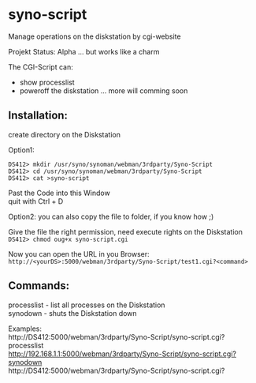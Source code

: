 syno-script
===========

Manage operations on the diskstation by cgi-website 

Projekt Status: Alpha ... but works like a charm

The CGI-Script can:
- show processlist 
- poweroff the diskstation
... more will comming soon

Installation:
------------
create directory on the Diskstation

Option1:

`DS412> mkdir /usr/syno/synoman/webman/3rdparty/Syno-Script`  
`DS412> cd /usr/syno/synoman/webman/3rdparty/Syno-Script`  
`DS412> cat >syno-script`  


Past the Code into this Window  
quit with Ctrl + D  
 
Option2:
you can also copy the file to folder, if you know how ;)  

Give the file the right permission, need execute rights on the Diskstation  
`DS412> chmod oug+x syno-script.cgi`

Now you can open the URL in you Browser:  
`http://<yourDS>:5000/webman/3rdparty/Syno-Script/test1.cgi?<command>`

Commands:
------------

processlist - list all processes on the Diskstation  
synodown - shuts the Diskstation down  


Examples:  
http://DS412:5000/webman/3rdparty/Syno-Script/syno-script.cgi?processlist  
http://192.168.1.1:5000/webman/3rdparty/Syno-Script/syno-script.cgi?synodown  
http://DS412:5000/webman/3rdparty/Syno-Script/syno-script.cgi?<command>  

